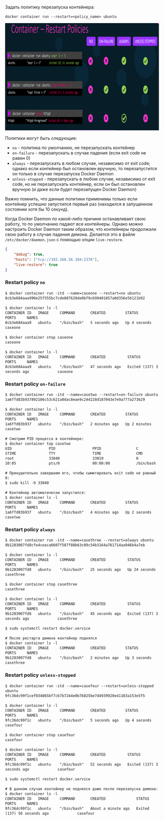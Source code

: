Задать политику перезапуска контейнера:

```shell
docker container run --restart=<policy_name> ubuntu
```

<img src="image.png" width="900" height="350"><br>

Политики могут быть следующие:
- `no` - политика по умолчанию, не перезапускать контейнер
- `on-failure` - перезапускать в случае падения (если exit code не равен 0)
- `always` - перезапускать в любом случае, независимо от exit code; однако если контейнер был остановлен вручную, то перезапустится он только в случае перезапуска Docker Daemon
- `unless-stopped` - перезапускать в любом случае, независимо от exit code, но не перезапускать контейнер, если он был остановлен вручную (и даже если будет перезапущен Docker Daemon)

Важно помнить, что данные политики применимы только если контейнер успешно запустился первый раз (находился в запущенном состоянии хотя бы 10 секунд).

Когда Docker Daemon по какой-либо причине останавливает свою работу, то по умолчанию падают все контейнеры. Однако можно настроить Docker Daemon таким образом, что контейнеры продолжали свою работу в случае падения демона. Делается это в файле `/etc/docker/daemon.json` с помощью опции `live-restore`.

```json
{
    "debug": true,
    "hosts": ["tcp://192.168.56.104:2376"],
    "live-restore": true
}
```

### Restart policy `no`

```shell
$ docker container run -itd --name=caseone --restart=no ubuntu
8cb3e684aaa990e25f355bc7cde807628de0bf9c699401857a0d356e56121b92

$ docker container ls -l
CONTAINER ID   IMAGE     COMMAND       CREATED         STATUS         PORTS     NAMES
8cb3e684aaa9   ubuntu    "/bin/bash"   5 seconds ago   Up 4 seconds             caseone

$ docker container stop caseone
caseone

$ docker container ls -l
CONTAINER ID   IMAGE     COMMAND       CREATED          STATUS                       PORTS     NAMES
8cb3e684aaa9   ubuntu    "/bin/bash"   47 seconds ago   Exited (137) 3 seconds ago             caseone
```

### Restart policy `on-failure`

```shell
$ docker container run -itd --name=casetwo --restart=on-failure ubuntu
1a6ffd83b937892106c53c621a0dac8eae9c244228d187043e7e9a777a273629

$ docker container ls -l
CONTAINER ID   IMAGE     COMMAND       CREATED         STATUS         PORTS     NAMES
1a6ffd83b937   ubuntu    "/bin/bash"   2 minutes ago   Up 2 minutes             casetwo

# Смотрим PID процесса в контейнере:
$ docker container top casetwo
UID                 PID                 PPID                C                   STIME               TTY                 TIME                CMD
root                33040               33019               0                   10:05               pts/0               00:00:00            /bin/bash

# Принудительно завершаем его, чтобы сымитировать exit code не равный 0:
$ sudo kill -9 33040

# Контейнер автоматически запустился:
$ docker container ls -l
CONTAINER ID   IMAGE     COMMAND       CREATED         STATUS         PORTS     NAMES
1a6ffd83b937   ubuntu    "/bin/bash"   4 minutes ago   Up 2 seconds             casetwo
```

### Restart policy `always`

```shell
$ docker container run -itd --name=casethree --restart=always ubuntu
9b1283007fd8cfe4ceaca6607f587f88b63c09c54b3164a761714aa946b4a7eb

$ docker container ls -l
CONTAINER ID   IMAGE     COMMAND       CREATED          STATUS          PORTS     NAMES
9b1283007fd8   ubuntu    "/bin/bash"   25 seconds ago   Up 24 seconds             casethree

$ docker container stop casethree
casethree

$ docker container ls -l
CONTAINER ID   IMAGE     COMMAND       CREATED          STATUS                       PORTS     NAMES
9b1283007fd8   ubuntu    "/bin/bash"   45 seconds ago   Exited (137) 3 seconds ago             casethree

$ sudo systemctl restart docker.service

# После рестарта демона контейнер поднялся
$ docker container ls -l
CONTAINER ID   IMAGE     COMMAND       CREATED         STATUS         PORTS     NAMES
9b1283007fd8   ubuntu    "/bin/bash"   2 minutes ago   Up 3 seconds             casethree
```

### Restart policy `unless-stopped`

```shell
$ docker container run -itd --name=casefour --restart=unless-stopped ubuntu
9fc36dc99f1cef034865bf7cb7b7244e0b7b825be7d4939920e41103a153e5f5

$ docker container ls -l
CONTAINER ID   IMAGE     COMMAND       CREATED         STATUS         PORTS     NAMES
9fc36dc99f1c   ubuntu    "/bin/bash"   5 seconds ago   Up 4 seconds             casefour

$ docker container stop casefour
casefour

$ docker container ls -l
CONTAINER ID   IMAGE     COMMAND       CREATED          STATUS                       PORTS     NAMES
9fc36dc99f1c   ubuntu    "/bin/bash"   52 seconds ago   Exited (137) 3 seconds ago             casefour

$ sudo systemctl restart docker.service

# В данном случае контейнер не поднялся даже после перезапуска демона:
$ docker container ls -l
CONTAINER ID   IMAGE     COMMAND       CREATED              STATUS                        PORTS     NAMES
9fc36dc99f1c   ubuntu    "/bin/bash"   About a minute ago   Exited (137) 56 seconds ago             casefour
```